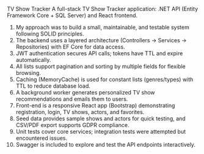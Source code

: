 TV Show Tracker
A full-stack TV Show Tracker application: .NET API (Entity Framework Core + SQL Server) and React frontend.

1. My approach was to build a small, maintainable, and testable system following SOLID principles.  
2. The backend uses a layered architecture (Controllers → Services → Repositories) with EF Core for data access.  
3. JWT authentication secures API calls; tokens have TTL and expire automatically.  
4. All lists support pagination and sorting by multiple fields for flexible browsing.  
5. Caching (MemoryCache) is used for constant lists (genres/types) with TTL to reduce database load.  
6. A background worker generates personalized TV show recommendations and emails them to users.  
7. Front-end is a responsive React app (Bootstrap) demonstrating registration, login, TV shows, actors, and favorites.  
8. Seed data provides sample shows and actors for quick testing, and CSV/PDF export supports GDPR compliance.  
9. Unit tests cover core services; integration tests were attempted but encountered issues.  
10. Swagger is included to explore and test the API endpoints interactively.